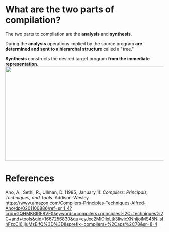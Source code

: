  # What are the two parts of compilation? 
  
 The two parts to compilation are the **analysis** and **synthesis**.
  
 During the **analysis** operations implied by the source program **are determined and sent to a hierarchal structure** called a "tree."
                                                                   
 **Synthesis** constructs the desired target program **from the immediate representation**.     
<img width="600" height="300" src="https://user-images.githubusercontent.com/109105989/199131019-6fd7b417-860f-4fd0-89a8-b42b0aeafb30.png"/> 



# References                     
Aho, A., Sethi, R., Ullman, D. (1985, January 1). *Compilers: Principals, Techniques, and Tools*. Addison-Wesley. <https://www.amazon.com/Compilers-Principles-Techniques-Alfred-Aho/dp/0201100886/ref=sr_1_4?crid=GQHMKBIRE8VF&keywords=compilers+principles%2C+techniques%2C+and+tools&qid=1667256830&qu=eyJxc2MiOiIxLjk3IiwicXNhIjoiMS45NiIsInFzcCI6IjIuMzEifQ%3D%3D&sprefix=compilers+%2Caps%2C78&sr=8-4>
